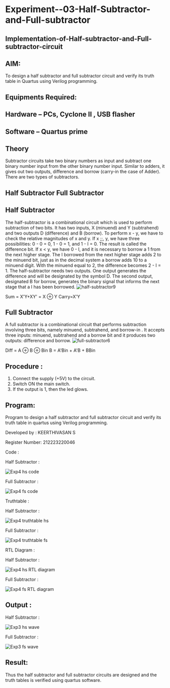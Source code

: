 # Experiment--03-Half-Subtractor-and-Full-subtractor
## Implementation-of-Half-subtractor-and-Full-subtractor-circuit
## AIM:
To design a half subtractor and full subtractor circuit and verify its truth table in Quartus using Verilog programming.

## Equipments Required:
## Hardware – PCs, Cyclone II , USB flasher
## Software – Quartus prime
## Theory
Subtractor circuits take two binary numbers as input and subtract one binary number input from the other binary number input. Similar to adders, it gives out two outputs, difference and borrow (carry-in the case of Adder). There are two types of subtractors.

## Half Subtractor Full Subtractor
## Half Subtractor
The half-subtractor is a combinational circuit which is used to perform subtraction of two bits. It has two inputs, X (minuend) and Y (subtrahend) and two outputs D (difference) and B (borrow). To perform x - y, we have to check the relative magnitudes of x and y. If x ;;, y, we have three possibilities: 0 - 0 = 0, 1 - 0 = 1, and 1 - I = 0. The result is called the difference bit. If x < y, we have 0 - I, and it is necessary to borrow a 1 from the next higher stage. The I borrowed from the next higher stage adds 2 to the minuend bit, just as in the decimal system a borrow adds 10 to a minuend digit. With the minuend equal to 2, the difference becomes 2 - I = 1. The half-subtractor needs two outputs. One output generates the difference and will be designated by the symbol D. The second output, designated B for borrow, generates the binary signal that informs the next stage that a I has been borrowed.
![half-subtractor9](https://user-images.githubusercontent.com/36288975/166112538-58c3bc7c-ee5d-4e6a-ac8d-8e8328efe27a.png)


Sum = X'Y+XY' = X ⊕ Y
Carry=X'Y

## Full Subtractor
A full subtractor is a combinational circuit that performs subtraction involving three bits, namely minuend, subtrahend, and borrow-in . It accepts three inputs: minuend, subtrahend and a borrow bit and it produces two outputs: difference and borrow. 
![full-subtractor6](https://user-images.githubusercontent.com/36288975/166112541-24c68359-3de8-4674-ae22-8272ffc385ed.png)


Diff = A ⊕ B ⊕ Bin B = A'Bin + A'B + BBin

## Procedure :

1. Connect the supply (+5V) to the circuit.
2. Switch ON the main switch.
3. If the output is 1, then the led glows.

## Program:

Program to design a half subtractor and full subtractor circuit and verify its truth table in quartus using Verilog programming.

Developed by : KEERTHIVASAN S

Register Number: 212223220046

Code :

Half Subtractor :

![Exp4 hs code](https://github.com/ikeerthivasanswaminathan/Experiment--03-Half-Subtractor-and-Full-subtractor/assets/148937372/dff9449a-4f6b-4380-9904-1f8b40b78573)

Full Subtractor :

![Exp4 fs code](https://github.com/ikeerthivasanswaminathan/Experiment--03-Half-Subtractor-and-Full-subtractor/assets/148937372/cbedcc79-e5e8-4599-bbb0-85240daeb261)

Truthtable : 

Half Subtractor :

![Exp4 truthtable hs](https://github.com/ikeerthivasanswaminathan/Experiment--03-Half-Subtractor-and-Full-subtractor/assets/148937372/e3dff7df-67cd-4cb6-ae72-1158e8c92ec1)

Full Subtractor :

![Exp4 truthtable fs](https://github.com/ikeerthivasanswaminathan/Experiment--03-Half-Subtractor-and-Full-subtractor/assets/148937372/0e0b4371-937b-41ab-988e-0ff9b03b101b)

RTL Diagram :

Half Subtractor :

![Exp4 hs RTL diagram](https://github.com/ikeerthivasanswaminathan/Experiment--03-Half-Subtractor-and-Full-subtractor/assets/148937372/2551f0be-e49a-4554-b220-5b1f57d0f6ca)

Full Subtractor :

![Exp4 fs RTL diagram](https://github.com/ikeerthivasanswaminathan/Experiment--03-Half-Subtractor-and-Full-subtractor/assets/148937372/2639f1dc-ec8f-4aa7-8796-8fb5aca78c9f)

## Output :

Half Subtractor :

![Exp3 hs wave](https://github.com/ikeerthivasanswaminathan/Experiment--03-Half-Subtractor-and-Full-subtractor/assets/148937372/d3d582d4-0196-4710-97b7-9b61bf70e9a4)

Full Subtractor :

![Exp3 fs wave](https://github.com/ikeerthivasanswaminathan/Experiment--03-Half-Subtractor-and-Full-subtractor/assets/148937372/08c472fb-fb06-4dd7-8a8e-573b531701e4)

## Result:
Thus the half subtractor and full subtractor circuits are designed and the truth tables is verified using quartus software.
